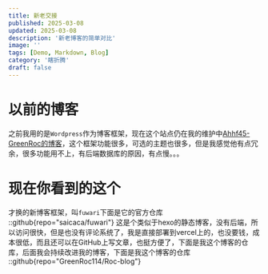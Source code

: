 ```yaml
---
title: 新老交接
published: 2025-03-08
updated: 2025-03-08
description: '新老博客的简单对比'
image: ''
tags: [Demo, Markdown, Blog]
category: '瞎折腾'
draft: false 
---
```


# 以前的博客
之前我用的是` Wordpress `作为博客框架，现在这个站点仍在我的维护中[Ahhf45-GreenRoc的博客](https://ahhf45.top)，这个框架功能很多，可选的主题也很多，但是我感觉他有点冗余，很多功能用不上，有后端数据库的原因，有点慢。。。

# 现在你看到的这个
才换的新博客框架，叫`fuwari`下面是它的官方仓库
::github{repo="saicaca/fuwari"}
这是个类似于hexo的静态博客，没有后端，所以访问很快，但是也没有评论系统了，我是直接部署到vercel上的，也没要钱，成本很低，而且还可以在GitHub上写文章，也挺方便了，下面是我这个博客的仓库，后面我会持续改进我的博客，下面是我这个博客的仓库
::github{repo="GreenRoc114/Roc-blog"}